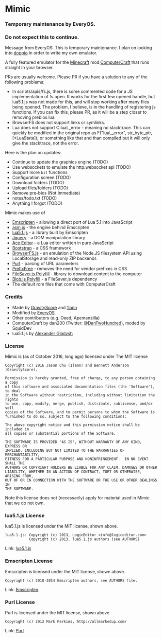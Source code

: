 # Mimic

### Temporary maintenance by EveryOS.
### Do not expect this to continue.

Message from EveryOS: This is temporary maintenance. I plan on looking into
[doppio](https://github.com/plasma-umass/doppio) in order to write my own emulator.

A fully featured emulator for the [Minecraft](http://minecraft.net) mod [ComputerCraft](http://computercraft.info) that runs straight in your browser.

PRs are usually welcome. Please PR if you have a solution to any of the following problems:
* In scripts/apis/fs.js, there is some commented code for a JS implementation of fs.open. 
It works for the first few opened handle, but lua5.1.js was not made for this, and will stop working after many files being opened.
The problem, I believe, is in the handling of registering js functions.
If you can fix this, please PR, as it will be a step closer to removing prebios.lua.
* BrowserFS does not support links or symlinks.
* Lua does not support C.luaL_error - meaning no stacktrace. This can quickly be modified in the 
original repo as F("luaL_error", str_byte_ptr, [*LuaState]); or something like that and than compiled
but it will only give the stacktrace, not the error.


Here is the plan on updates:
* Continue to update the graphics engine (TODO)
* Use websockets to emulate the http.websocket api (TODO)
* Support more `bit` functions
* Configuration screen (TODO)
* Download folders (TODO)
* Upload files/folders (TODO)
* Remove pre-bios (Not Immediate)
* notes/todo.txt (TODO)
* Anything I forgot (TODO)

Mimic makes use of
* [Emscripten](https://github.com/kripken/emscripten) - allowing a direct port of Lua 5.1 into JavaScript
* [asm.js](http://asmjs.org/) - the engine behind Emscripten
* [lua5.1.js](https://github.com/logiceditor-com/lua5.1.js/) - a library built by Emscripten
* [Jquery](http://jquery.com/) - a DOM manipulation library
* [Ace Editor](http://ace.c9.io/) - a Lua editor written in pure JavaScript
* [Bootstrap](http://getbootstrap.com/) - a CSS framework
* [BrowserFS.js](https://github.com/jvilk/BrowserFS) - an emulation of the Node.JS filesystem API using LocalStorage and read-only ZIP backends
* [Purl](https://github.com/allmarkedup/purl) - parsing of URL parameters
* [PrefixFree](http://leaverou.github.io/prefixfree/) - removes the need for vendor prefixes in CSS
* [FileSaver.js Polyfill](https://github.com/eligrey/FileSaver.js) - library to download content to the computer
* [Blob.js Polyfill](https://github.com/eligrey/Blob.js) - a FileSaver.js dependency
* The default rom files that come with ComputerCraft


### Credits

* Made by [GravityScore](https://github.com/GravityScore) and [1lann](https://github.com/1lann)
* Modified by [EveryOS](https://github.com/jasonthekitten)
* Other contributors (e.g. Oeed, Apemanzilla)
* ComputerCraft by dan200 (Twitter: [@DanTwoHundred](https://twitter.com/dan200)), moded by SquidDev
* lua5.1.js by [Alexander Gladysh](https://github.com/agladysh)


### License

Mimic is (as of October 2016, long ago) licensed under The MIT license

```
Copyright (c) 2016 Jason Chu (1lann) and Bennett Anderson (GravityScore).

Permission is hereby granted, free of charge, to any person obtaining a copy
of this software and associated documentation files (the 'Software'), to deal
in the Software without restriction, including without limitation the rights
to use, copy, modify, merge, publish, distribute, sublicense, and/or sell
copies of the Software, and to permit persons to whom the Software is
furnished to do so, subject to the following conditions:

The above copyright notice and this permission notice shall be included in
all copies or substantial portions of the Software.

THE SOFTWARE IS PROVIDED 'AS IS', WITHOUT WARRANTY OF ANY KIND, EXPRESS OR
IMPLIED, INCLUDING BUT NOT LIMITED TO THE WARRANTIES OF MERCHANTABILITY,
FITNESS FOR A PARTICULAR PURPOSE AND NONINFRINGEMENT.  IN NO EVENT SHALL THE
AUTHORS OR COPYRIGHT HOLDERS BE LIABLE FOR ANY CLAIM, DAMAGES OR OTHER
LIABILITY, WHETHER IN AN ACTION OF CONTRACT, TORT OR OTHERWISE, ARISING FROM,
OUT OF OR IN CONNECTION WITH THE SOFTWARE OR THE USE OR OTHER DEALINGS IN
THE SOFTWARE.
```

Note this license does not (necessarily) apply for material used in Mimic that we do not own.


### lua5.1.js License

lua5.1.js is licensed under the MIT license, shown above.

```
lua5.1.js: Copyright (c) 2013, LogicEditor <info@logiceditor.com>
           Copyright (c) 2013, lua5.1.js authors (see AUTHORS)
```

Link: [lua5.1.js](https://github.com/logiceditor-com/lua5.1.js/)


### Emscripten License

Emscripten is licensed under the MIT license, shown above.

```
Copyright (c) 2010-2014 Emscripten authors, see AUTHORS file.
```

Link: [Emscripten](https://github.com/kripken/emscripten)

### Purl License

Purl is licensed under the MIT license, shown above.

```
Copyright (c) 2012 Mark Perkins, http://allmarkedup.com/
```

Link: [Purl](https://github.com/allmarkedup/purl)
